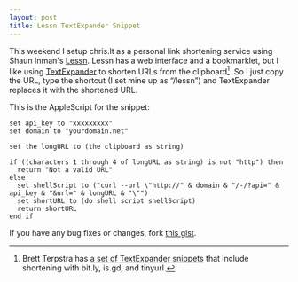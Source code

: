 ```yaml
---
layout: post
title: Lessn TextExpander Snippet
---
```


This weekend I setup chris.lt as a personal link shortening service using Shaun Inman's [Lessn](http://www.shauninman.com/archive/2009/08/17/less_n). Lessn has a web interface and a bookmarklet, but I like using [TextExpander](http://smilesoftware.com/TextExpander/) to shorten URLs from the clipboard[^teshorteners]. So I just copy the URL, type the shortcut (I set mine up as “/lessn”) and TextExpander replaces it with the shortened URL.

This is the AppleScript for the snippet:

```applescript
set api_key to "xxxxxxxxx"
set domain to "yourdomain.net"
 
set the longURL to (the clipboard as string)
 
if ((characters 1 through 4 of longURL as string) is not "http") then 
  return "Not a valid URL" 
else 
  set shellScript to ("curl --url \"http://" & domain & "/-/?api=" & api_key & "&url=" & longURL & "\"")
  set shortURL to (do shell script shellScript)
  return shortURL
end if 
```

If you have any bug fixes or changes, fork [this gist](https://gist.github.com/ChrisLTD/5332850).

[^teshorteners]: Brett Terpstra has [a set of TextExpander snippets](http://brettterpstra.com/share/te-snippets/index.php?group=Tools&prefix=,,) that include shortening with bit.ly, is.gd, and tinyurl.